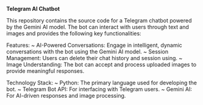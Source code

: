 **Telegram AI Chatbot**

This repository contains the source code for a Telegram chatbot powered by the Gemini AI model. The bot can interact with users through text and images and provides the following key functionalities:

Features:
~ AI-Powered Conversations: Engage in intelligent, dynamic conversations with the bot using the Gemini AI model.
~ Session Management: Users can delete their chat history and session using.
~ Image Understanding: The bot can accept and process uploaded images to provide meaningful responses.

Technology Stack:
~ Python: The primary language used for developing the bot.
~ Telegram Bot API: For interfacing with Telegram users.
~ Gemini AI: For AI-driven responses and image processing.

